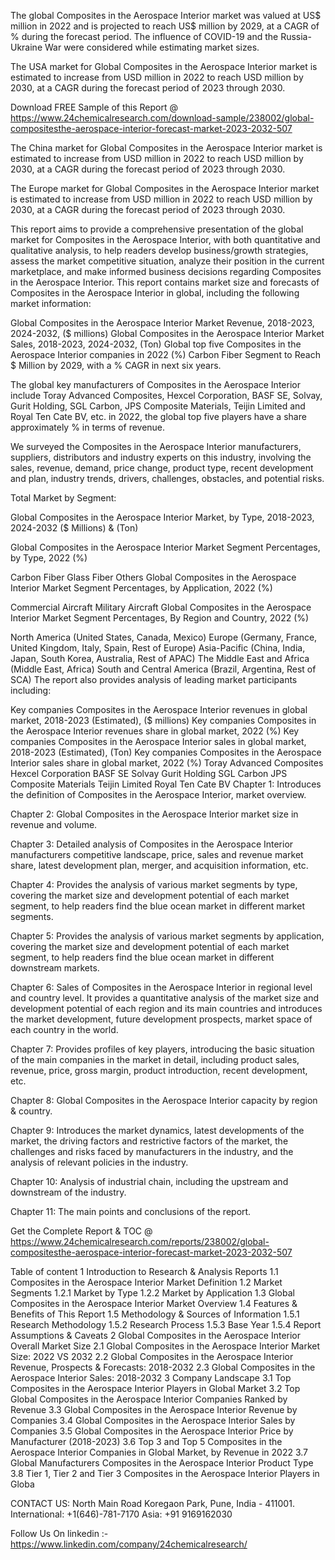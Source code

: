 The global Composites in the Aerospace Interior market was valued at US$ million in 2022 and is projected to reach US$ million by 2029, at a CAGR of % during the forecast period. The influence of COVID-19 and the Russia-Ukraine War were considered while estimating market sizes.

The USA market for Global Composites in the Aerospace Interior  market is estimated to increase from USD million in 2022 to reach USD million by 2030, at a CAGR during the forecast period of 2023 through 2030.

Download FREE Sample of this Report @ https://www.24chemicalresearch.com/download-sample/238002/global-compositesthe-aerospace-interior-forecast-market-2023-2032-507

The China market for Global Composites in the Aerospace Interior  market is estimated to increase from USD million in 2022 to reach USD million by 2030, at a CAGR during the forecast period of 2023 through 2030.

The Europe market for Global Composites in the Aerospace Interior  market is estimated to increase from USD million in 2022 to reach USD million by 2030, at a CAGR during the forecast period of 2023 through 2030.

This report aims to provide a comprehensive presentation of the global market for Composites in the Aerospace Interior, with both quantitative and qualitative analysis, to help readers develop business/growth strategies, assess the market competitive situation, analyze their position in the current marketplace, and make informed business decisions regarding Composites in the Aerospace Interior. This report contains market size and forecasts of Composites in the Aerospace Interior in global, including the following market information:

Global Composites in the Aerospace Interior Market Revenue, 2018-2023, 2024-2032, ($ millions)
Global Composites in the Aerospace Interior Market Sales, 2018-2023, 2024-2032, (Ton)
Global top five Composites in the Aerospace Interior companies in 2022 (%)
Carbon Fiber Segment to Reach $ Million by 2029, with a % CAGR in next six years.

The global key manufacturers of Composites in the Aerospace Interior include Toray Advanced Composites, Hexcel Corporation, BASF SE, Solvay, Gurit Holding, SGL Carbon, JPS Composite Materials, Teijin Limited and Royal Ten Cate BV, etc. in 2022, the global top five players have a share approximately % in terms of revenue.

We surveyed the Composites in the Aerospace Interior manufacturers, suppliers, distributors and industry experts on this industry, involving the sales, revenue, demand, price change, product type, recent development and plan, industry trends, drivers, challenges, obstacles, and potential risks.

Total Market by Segment:

Global Composites in the Aerospace Interior Market, by Type, 2018-2023, 2024-2032 ($ Millions) & (Ton)

Global Composites in the Aerospace Interior Market Segment Percentages, by Type, 2022 (%)

Carbon Fiber
Glass Fiber
Others
Global Composites in the Aerospace Interior Market Segment Percentages, by Application, 2022 (%)

Commercial Aircraft
Military Aircraft
Global Composites in the Aerospace Interior Market Segment Percentages, By Region and Country, 2022 (%)

North America (United States, Canada, Mexico)
Europe (Germany, France, United Kingdom, Italy, Spain, Rest of Europe)
Asia-Pacific (China, India, Japan, South Korea, Australia, Rest of APAC)
The Middle East and Africa (Middle East, Africa)
South and Central America (Brazil, Argentina, Rest of SCA)
The report also provides analysis of leading market participants including:

Key companies Composites in the Aerospace Interior revenues in global market, 2018-2023 (Estimated), ($ millions)
Key companies Composites in the Aerospace Interior revenues share in global market, 2022 (%)
Key companies Composites in the Aerospace Interior sales in global market, 2018-2023 (Estimated), (Ton)
Key companies Composites in the Aerospace Interior sales share in global market, 2022 (%)
Toray Advanced Composites
Hexcel Corporation
BASF SE
Solvay
Gurit Holding
SGL Carbon
JPS Composite Materials
Teijin Limited
Royal Ten Cate BV
Chapter 1: Introduces the definition of Composites in the Aerospace Interior, market overview.

Chapter 2: Global Composites in the Aerospace Interior market size in revenue and volume.

Chapter 3: Detailed analysis of Composites in the Aerospace Interior manufacturers competitive landscape, price, sales and revenue market share, latest development plan, merger, and acquisition information, etc.

Chapter 4: Provides the analysis of various market segments by type, covering the market size and development potential of each market segment, to help readers find the blue ocean market in different market segments.

Chapter 5: Provides the analysis of various market segments by application, covering the market size and development potential of each market segment, to help readers find the blue ocean market in different downstream markets.

Chapter 6: Sales of Composites in the Aerospace Interior in regional level and country level. It provides a quantitative analysis of the market size and development potential of each region and its main countries and introduces the market development, future development prospects, market space of each country in the world.

Chapter 7: Provides profiles of key players, introducing the basic situation of the main companies in the market in detail, including product sales, revenue, price, gross margin, product introduction, recent development, etc.

Chapter 8: Global Composites in the Aerospace Interior capacity by region & country.

Chapter 9: Introduces the market dynamics, latest developments of the market, the driving factors and restrictive factors of the market, the challenges and risks faced by manufacturers in the industry, and the analysis of relevant policies in the industry.

Chapter 10: Analysis of industrial chain, including the upstream and downstream of the industry.

Chapter 11: The main points and conclusions of the report.

Get the Complete Report & TOC @ https://www.24chemicalresearch.com/reports/238002/global-compositesthe-aerospace-interior-forecast-market-2023-2032-507

Table of content
1 Introduction to Research & Analysis Reports
1.1 Composites in the Aerospace Interior Market Definition
1.2 Market Segments
1.2.1 Market by Type
1.2.2 Market by Application
1.3 Global Composites in the Aerospace Interior Market Overview
1.4 Features & Benefits of This Report
1.5 Methodology & Sources of Information
1.5.1 Research Methodology
1.5.2 Research Process
1.5.3 Base Year
1.5.4 Report Assumptions & Caveats
2 Global Composites in the Aerospace Interior Overall Market Size
2.1 Global Composites in the Aerospace Interior Market Size: 2022 VS 2032
2.2 Global Composites in the Aerospace Interior Revenue, Prospects & Forecasts: 2018-2032
2.3 Global Composites in the Aerospace Interior Sales: 2018-2032
3 Company Landscape
3.1 Top Composites in the Aerospace Interior Players in Global Market
3.2 Top Global Composites in the Aerospace Interior Companies Ranked by Revenue
3.3 Global Composites in the Aerospace Interior Revenue by Companies
3.4 Global Composites in the Aerospace Interior Sales by Companies
3.5 Global Composites in the Aerospace Interior Price by Manufacturer (2018-2023)
3.6 Top 3 and Top 5 Composites in the Aerospace Interior Companies in Global Market, by Revenue in 2022
3.7 Global Manufacturers Composites in the Aerospace Interior Product Type
3.8 Tier 1, Tier 2 and Tier 3 Composites in the Aerospace Interior Players in Globa

CONTACT US:
North Main Road Koregaon Park, Pune, India - 411001.
International: +1(646)-781-7170
Asia: +91 9169162030

Follow Us On linkedin :- https://www.linkedin.com/company/24chemicalresearch/
